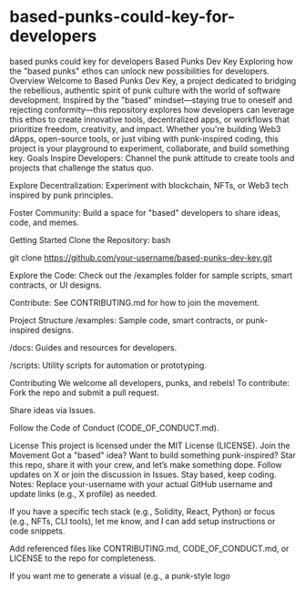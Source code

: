 # based-punks-could-key-for-developers
based punks could key for developers
Based Punks Dev Key
Exploring how the "based punks" ethos can unlock new possibilities for developers.
Overview
Welcome to Based Punks Dev Key, a project dedicated to bridging the rebellious, authentic spirit of punk culture with the world of software development. Inspired by the "based" mindset—staying true to oneself and rejecting conformity—this repository explores how developers can leverage this ethos to create innovative tools, decentralized apps, or workflows that prioritize freedom, creativity, and impact.
Whether you're building Web3 dApps, open-source tools, or just vibing with punk-inspired coding, this project is your playground to experiment, collaborate, and build something key.
Goals
Inspire Developers: Channel the punk attitude to create tools and projects that challenge the status quo.

Explore Decentralization: Experiment with blockchain, NFTs, or Web3 tech inspired by punk principles.

Foster Community: Build a space for "based" developers to share ideas, code, and memes.

Getting Started
Clone the Repository:
bash

git clone https://github.com/your-username/based-punks-dev-key.git

Explore the Code: Check out the /examples folder for sample scripts, smart contracts, or UI designs.

Contribute: See CONTRIBUTING.md for how to join the movement.

Project Structure
/examples: Sample code, smart contracts, or punk-inspired designs.

/docs: Guides and resources for developers.

/scripts: Utility scripts for automation or prototyping.

Contributing
We welcome all developers, punks, and rebels! To contribute:
Fork the repo and submit a pull request.

Share ideas via Issues.

Follow the Code of Conduct (CODE_OF_CONDUCT.md).

License
This project is licensed under the MIT License (LICENSE).
Join the Movement
Got a "based" idea? Want to build something punk-inspired? Star this repo, share it with your crew, and let’s make something dope. Follow updates on X
 or join the discussion in Issues.
Stay based, keep coding.
Notes:
Replace your-username with your actual GitHub username and update links (e.g., X profile) as needed.

If you have a specific tech stack (e.g., Solidity, React, Python) or focus (e.g., NFTs, CLI tools), let me know, and I can add setup instructions or code snippets.

Add referenced files like CONTRIBUTING.md, CODE_OF_CONDUCT.md, or LICENSE to the repo for completeness.

If you want me to generate a visual (e.g., a punk-style logo
